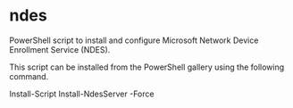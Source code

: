 # ndes
PowerShell script to install and configure Microsoft Network Device Enrollment Service (NDES).

This script can be installed from the PowerShell gallery using the following command.

Install-Script Install-NdesServer -Force
